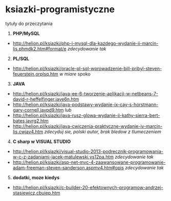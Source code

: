 ksiazki-programistyczne
=======================

 tytuły do przeczytania
 1. **PHP/MySQL**
* http://helion.pl/ksiazki/php-i-mysql-dla-kazdego-wydanie-ii-marcin-lis,phmdk2.htm#format/e 
 _zdecydowanie tak_
 2. **PL/SQL**
* http://helion.pl/ksiazki/oracle-pl-sql-wprowadzenie-bill-pribyl-steven-feuerstein,orplsq.htm _w miare_ spoko
 3. **JAVA**
* http://helion.pl/ksiazki/java-ee-6-tworzenie-aplikacji-w-netbeans-7-david-r-heffelfinger,jave6n.htm
* http://helion.pl/ksiazki/java-podstawy-wydanie-ix-cay-s-horstmann-gary-cornell,javpd9.htm
 _lub_
* http://helion.pl/ksiazki/java-rusz-glowa-wydanie-ii-kathy-sierra-bert-bates,javrg2.htm
* http://helion.pl/ksiazki/java-cwiczenia-praktyczne-wydanie-iv-marcin-lis,cwjav4.htm 
 _zdecyduj sie, polski autor, brak bledow z tlumeczeniem_
 4. **C sharp w VISUAL STUDIO**
* http://helion.pl/ksiazki/visual-studio-2013-podrecznik-programowania-w-c-z-zadaniami-jacek-matulewski,vs12pa.htm
 _zdecydowanie tak_
* http://helion.pl/ksiazki/asp-net-mvc-4-zaawansowane-programowanie-adam-freeman-steven-sanderson,aspmv4.htm#opis _zdecydowanie tak_

 5. **dodatki, moze kiedys**
* http://helion.pl/ksiazki/c-builder-20-efektownych-programow-andrzej-stasiewicz,cbuiep.htm

